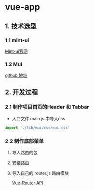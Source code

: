 # vue-app

## 1. 技术选型

### 1.1 mint-ui

[Mint-ui官网](<https://mint-ui.github.io/#!/zh-cn>)

### 1.2 Mui

[github 地址](<https://github.com/dcloudio/mui>)

## 2. 开发过程

### 2.1 制作项目首页的Header 和 Tabbar

+ 入口文件 main.js 中导入css

~~~js
import './lib/mui/css/mui.css'
~~~

### 2.2 制作底部菜单

1. 导入路由的包
2. 安装路由
3. 导入自己的 router.js 路由模块

   [Vue-Router API]([https://router.vuejs.org/zh/guide/essentials/named-views.html#%E5%B5%8C%E5%A5%97%E5%91%BD%E5%90%8D%E8%A7%86%E5%9B%BE](https://router.vuejs.org/zh/guide/essentials/named-views.html#嵌套命名视图))

